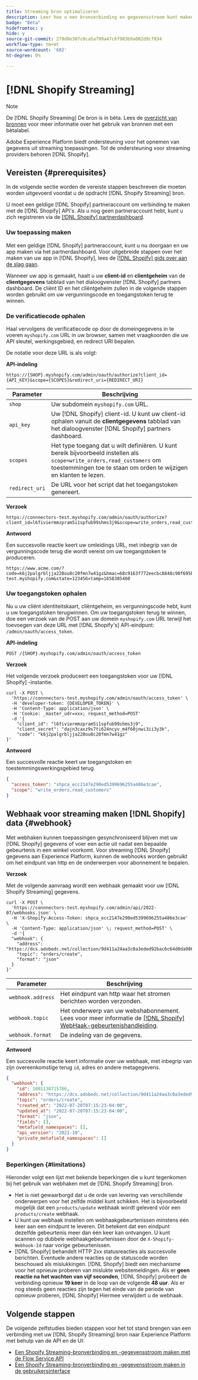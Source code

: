 ```yaml
---
title: Streaming bron optimaliseren
description: Leer hoe u een bronverbinding en gegevensstroom kunt maken om streaminggegevens van uw Shopify-instantie in te voeren in Adobe Experience Platform
badge: "Bèta"
hidefromtoc: y
hide: y
source-git-commit: 279d8e307c8ca5a799a47c6f903b9a082d9cf034
workflow-type: tm+mt
source-wordcount: '682'
ht-degree: 0%

---
```


# [!DNL Shopify Streaming]

>[!NOTE]
>
>De [!DNL Shopify Streaming] De bron is in bèta. Lees de [overzicht van bronnen](../../home.md#terms-and-conditions) voor meer informatie over het gebruik van bronnen met een bètalabel.

Adobe Experience Platform biedt ondersteuning voor het opnemen van gegevens uit streaming toepassingen. Tot de ondersteuning voor streaming providers behoren [!DNL Shopify].

## Vereisten {#prerequisites}

In de volgende sectie worden de vereiste stappen beschreven die moeten worden uitgevoerd voordat u de opdracht [!DNL Shopify Streaming] bron.

U moet een geldige [!DNL Shopify] partneraccount om verbinding te maken met de [!DNL Shopify] API&#39;s. Als u nog geen partneraccount hebt, kunt u zich registreren via de [[!DNL Shopify] partnerdashboard](https://www.shopify.com/partners).

### Uw toepassing maken

Met een geldige [!DNL Shopify] partneraccount, kunt u nu doorgaan en uw app maken via het partnerdashboard. Voor uitgebreide stappen over het maken van uw app in [!DNL Shopify], lees de [[!DNL Shopify] gids over aan de slag gaan](https://www.shopify.com/partners/blog/17056443-how-to-generate-a-shopify-api-token).

Wanneer uw app is gemaakt, haalt u uw **client-id** en **clientgeheim** van de **clientgegevens** tabblad van het dialoogvenster [!DNL Shopify] partners dashboard. De cliënt ID en het cliëntgeheim zullen in de volgende stappen worden gebruikt om uw vergunningscode en toegangstoken terug te winnen.

### De verificatiecode ophalen

Haal vervolgens de verificatiecode op door de domeingegevens in te voeren `myshopify.com` URL in uw browser, samen met vraagkoorden die uw API sleutel, werkingsgebied, en redirect URI bepalen.

De notatie voor deze URL is als volgt:

**API-indeling**

```http
https://{SHOP}.myshopify.com/admin/oauth/authorize?client_id={API_KEY}&scope={SCOPES}&redirect_uri={REDIRECT_URI}
```

| Parameter | Beschrijving |
| --- | --- |
| `shop` | Uw subdomein `myshopify.com` URL. |
| `api_key` | Uw [!DNL Shopify] client-id. U kunt uw client-id ophalen vanuit de **clientgegevens** tabblad van het dialoogvenster [!DNL Shopify] partners dashboard. |
| `scopes` | Het type toegang dat u wilt definiëren. U kunt bereik bijvoorbeeld instellen als `scope=write_orders,read_customers` om toestemmingen toe te staan om orden te wijzigen en klanten te lezen. |
| `redirect_uri` | De URL voor het script dat het toegangstoken genereert. |

**Verzoek**

```http
https://connnectors-test.myshopify.com/admin/oauth/authorize?client_id=l6fiviermmzpram5i1spfub99shms3j9&scope=write_orders,read_customers&redirect_uri=https://acme.com
```

**Antwoord**

Een succesvolle reactie keert uw omleidings URL, met inbegrip van de vergunningscode terug die wordt vereist om uw toegangstoken te produceren.

```http
https://www.acme.com/?code=k6j2palgrbljja228ou8c20fmn7w41gz&hmac=68c9163f772eecbc8848c90f695bca0460899c125af897a6d2b0ebbd59d3a43b&shop=connnectors-test.myshopify.com&state=123456×tamp=1658305460
```

### Uw toegangstoken ophalen

Nu u uw cliënt identiteitskaart, cliëntgeheim, en vergunningscode hebt, kunt u uw toegangstoken terugwinnen. Om uw toegangstoken terug te winnen, doe een verzoek van de POST aan uw domein `myshopify.com` URL terwijl het toevoegen van deze URL met [!DNL Shopify's] API-eindpunt: `/admin/oauth/access_token`.

**API-indeling**

```https
POST /{SHOP}.myshopify.com/admin/oauth/access_token
```

**Verzoek**

Het volgende verzoek produceert een toegangstoken voor uw [!DNL Shopify] -instantie.

```shell
curl -X POST \
  'https://connnectors-test.myshopify.com/admin/oauth/access_token' \
  -H 'developer-token: {DEVELOPER_TOKEN}' \
  -H 'Content-Type: application/json' \
  -H 'Cookie: _master_udr=xxx; request_method=POST'
  -d '{
    "client_id": "l6fiviermmzpram5i1spfub99shms3j9",
    "client_secret": "dajn3caxz9s7ti624ncyv_m4f60jnwi3ii3y3k",
    "code": "k6j2palgrbljja228ou8c20fmn7w41gz"
}'
```

**Antwoord**

Een succesvolle reactie keert uw toegangstoken en toestemmingswerkingsgebied terug.

```json
{
  "access_token": "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",
  "scope": "write_orders,read_customers"
}
```

## Webhaak voor streaming maken [!DNL Shopify] data {#webhook}

Met webhaken kunnen toepassingen gesynchroniseerd blijven met uw [!DNL Shopify] gegevens of voer een actie uit nadat een bepaalde gebeurtenis in een winkel voorkomt. Voor streaming [!DNL Shopify] gegevens aan Experience Platform, kunnen de webhooks worden gebruikt om het eindpunt van http en de onderwerpen voor abonnement te bepalen.

**Verzoek**

Met de volgende aanvraag wordt een webhaak gemaakt voor uw [!DNL Shopify Streaming] gegevens.

```shell
curl -X POST \
  'https://connnectors-test.myshopify.com/admin/api/2022-07/webhooks.json' \
  -H 'X-Shopify-Access-Token: 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' \
  -H 'Content-Type: application/json' \; request_method=POST' \
  -d '{
  "webhook": {
    "address": "https://dcs.adobedc.net/collection/9d411a24aa3c0a3eded92bac6c64d0da986ee7a8212f87168c5fb42d9ddc3227",
    "topic": "orders/create",
    "format": "json"
  }
}'
```

| Parameter | Beschrijving |
| --- | --- | 
| `webhook.address` | Het eindpunt van http waar het stromen berichten worden verzonden. |
| `webhook.topic` | Het onderwerp van uw webshabonnement. Lees voor meer informatie de [[!DNL Shopify] WebHaak-gebeurtenishandleiding](https://shopify.dev/docs/api/admin-rest/2023-04/resources/webhook#event-topics). |
| `webhook.format` | De indeling van de gegevens. |

**Antwoord**

Een succesvolle reactie keert informatie over uw webhaak, met inbegrip van zijn overeenkomstige terug `id`, adres en andere metagegevens.

```json
{
  "webhook": {
    "id": 1091138715786,
    "address": "https://dcs.adobedc.net/collection/9d411a24aa3c0a3eded92bac6c64d0da986ee7a8212f87168c5fb42d9ddc3227",
    "topic": "orders/create",
    "created_at": "2022-07-20T07:15:23-04:00",
    "updated_at": "2022-07-20T07:15:23-04:00",
    "format": "json",
    "fields": [],
    "metafield_namespaces": [],
    "api_version": "2021-10",
    "private_metafield_namespaces": []
  }
}
```

### Beperkingen {#limitations}

Hieronder volgt een lijst met bekende beperkingen die u kunt tegenkomen bij het gebruik van webhaken met de [!DNL Shopify Streaming] bron.

* Het is niet gewaarborgd dat u de orde van levering van verschillende onderwerpen voor het zelfde middel kunt schikken. Het is bijvoorbeeld mogelijk dat een `products/update` webhaak wordt geleverd vóór een `products/create` webhaak.
* U kunt uw webhaak instellen om webhaakgebeurtenissen minstens één keer aan een eindpunt te leveren. Dit betekent dat een eindpunt dezelfde gebeurtenis meer dan één keer kan ontvangen. U kunt scannen op dubbele webhaakgebeurtenissen door de `X-Shopify-Webhook-Id` naar vorige gebeurtenissen.
* [!DNL Shopify] behandelt HTTP 2xx statusreacties als succesvolle berichten. Eventuele andere reacties op de statuscode worden beschouwd als mislukkingen. [!DNL Shopify] biedt een mechanisme voor het opnieuw proberen van mislukte websitemeldingen. Als er **geen reactie na het wachten van vijf seconden**, [!DNL Shopify] probeert de verbinding opnieuw **19 keer** in de loop van de volgende **48 uur**. Als er nog steeds geen reacties zijn tegen het einde van de periode van opnieuw proberen, [!DNL Shopify] Hiermee verwijdert u de webhaak.

## Volgende stappen

De volgende zelfstudies bieden stappen voor het tot stand brengen van een verbinding met uw [!DNL Shopify Streaming] bron naar Experience Platform met behulp van de API en de UI:

* [Een Shopify Streaming-bronverbinding en -gegevensstroom maken met de Flow Service API](../../tutorials/api/create/ecommerce/shopify-streaming.md)
* [Een Shopify Streaming-bronverbinding en -gegevensstroom maken in de gebruikersinterface](../../tutorials/ui/create/ecommerce/shopify-streaming.md)
